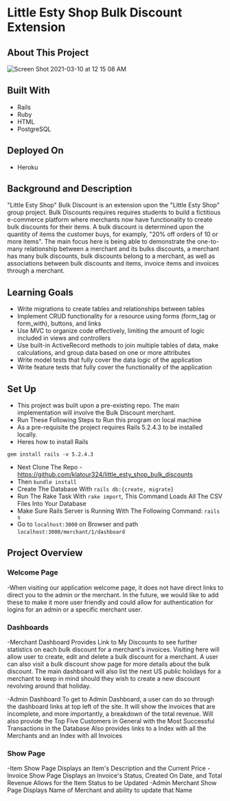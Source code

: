 
# Little Esty Shop Bulk Discount Extension

## About This Project
![Screen Shot 2021-03-10 at 12 15 08 AM](https://user-images.githubusercontent.com/23460878/110657728-b0fe7900-8186-11eb-9008-9d69c52f1347.png)
## Built With
  - Rails
  - Ruby
  - HTML
  - PostgreSQL

## Deployed On
 - Heroku

## Background and Description
"Little Esty Shop" Bulk Discount is an extension upon the "Little Esty Shop" group project. Bulk Discounts requires requires students to build a fictitious e-commerce platform where merchants now have functionality to create bulk discounts for their items. A bulk discount is determined upon the quantity of items the customer buys, for examply, "20% off orders of 10 or more items". The main focus here is being able to demonstrate the one-to-many relationship between a merchant and its bulks discounts, a merchant has many bulk discounts, bulk discounts belong to a merchant, as well as associations between bulk discounts and items, invoice items and invoices through a merchant. 

## Learning Goals
- Write migrations to create tables and relationships between tables
- Implement CRUD functionality for a resource using forms (form_tag or form_with), buttons, and links
- Use MVC to organize code effectively, limiting the amount of logic included in views and controllers
- Use built-in ActiveRecord methods to join multiple tables of data, make calculations, and group data based on one or more attributes
- Write model tests that fully cover the data logic of the application
- Write feature tests that fully cover the functionality of the application

## Set Up
- This project was built upon a pre-existing repo. The main implementation will involve the Bulk Discount merchant.
- Run These Following Steps to Run this program on local machine
- As a pre-requisite the project requires Rails 5.2.4.3 to be installed locally.
- Heres how to install Rails
```
gem install rails -v 5.2.4.3
```

- Next Clone The Repo - https://github.com/klatour324/little_esty_shop_bulk_discounts
- Then ```bundle install```
- Create The Database With ```rails db:{create, migrate}```
- Run The Rake Task With ```rake import```, This Command Loads All The CSV Files Into Your Database
- Make Sure Rails Server is Running With The Following Command: ```rails s```
- Go to ```localhost:3000``` on Browser and path ```localhost:3000/merchant/1/dashboard```

## Project Overview
### Welcome Page
-When visiting our application welcome page, it does not have direct links to direct you to the admin or the merchant. In the future, we would like to add these to make it more user friendly and could allow for authentication for logins for an admin or a specific merchant user.

### Dashboards
-Merchant Dashboard
Provides Link to My Discounts to see further statistics on each bulk discount for a merchant's invoices.
Visiting here will allow user to create, edit and delete a bulk discount for a merchant. A user can also visit a bulk discount show page for more details about the bulk discount. The main dashboard will also list the next US public holidays for a merchant to keep in mind should they wish to create a new discount revolving around that holiday.

-Admin Dashboard
To get to Admin Dashboard, a user can do so through the dashboard links at top left of the site.
It will show the invoices that are incomplete, and more importantly, a breakdown of the total revenue.
Will also provide the Top Five Customers in General with the Most Successful Transactions in the Database
Also provides links to a Index with all the Merchants and an Index with all Invoices

### Show Page
-Item Show Page
Displays an Item's Description and the Current Price
-Invoice Show Page
 Displays an Invoice's Status, Created On Date, and Total Revenue
 Allows for the Item Status to be Updated
 -Admin Merchant Show Page
 Displays Name of Merchant and ability to update that Name
